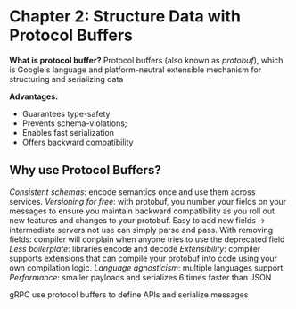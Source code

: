 # Chapter 2: Structure Data with Protocol Buffers

**What is protocol buffer?**
Protocol buffers (also known as *protobuf*), which is Google's language and platform-neutral extensible mechanism for structuring and serializing data 

**Advantages:**
- Guarantees type-safety
- Prevents schema-violations;
- Enables fast serialization
- Offers backward compatibility

## Why use Protocol Buffers?
*Consistent schemas*: encode semantics once and use them across services.
*Versioning for free*: with protobuf, you number your fields on your messages to ensure you maintain backward compatibility as you roll out new features and changes to your protobuf. Easy to add new fields -> intermediate servers not use can simply parse and pass. With removing fields: compiler will conplain when anyone tries to use the deprecated field
*Less boilerplate*: libraries encode and decode
*Extensibility*: compiler supports extensions that can compile your protobuf into code using your own compilation logic.
*Language agnosticism*: multiple languages support
*Performance*: smaller payloads and serializes 6 times faster than JSON

gRPC use protocol buffers to define APIs and serialize messages
